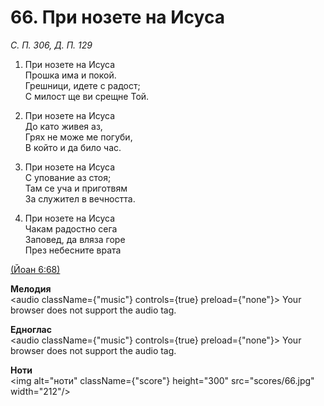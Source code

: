 # 66. При нозете на Исуса  

*С. П. 306, Д. П. 129*  

1. При нозете на Исуса  
Прошка има и покой.  
Грешници, идете с радост;  
С милост ще ви срещне Той.  

2. При нозете на Исуса  
До като живея аз,  
Грях не може ме погуби,  
В който и да било час.  

3. При нозете на Исуса  
С упование аз стоя;  
Там се уча и приготвям  
За служител в вечността.  

4. При нозете на Исуса  
Чакам радостно сега  
Заповед, да вляза горе  
През небесните врата  

[(Йоан 6:68)](http://biblia.bg/index.php?k=43&g=6&s=68)  

__Мелодия__  
<audio className={"music"} controls={true} preload={"none"}><source src="mp3/66.mp3" type="audio/mpeg"/>
Your browser does not support the audio tag.
</audio>  

__Едноглас__  
<audio className={"music"} controls={true} preload={"none"}><source src="transp/66.mp3" type="audio/mpeg"/>
Your browser does not support the audio tag.
</audio>  

__Ноти__  
<img alt="ноти" className={"score"} height="300" src="scores/66.jpg" width="212"/>
